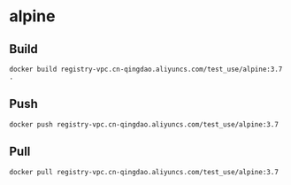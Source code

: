 # alpine

## Build

    docker build registry-vpc.cn-qingdao.aliyuncs.com/test_use/alpine:3.7 .

## Push

    docker push registry-vpc.cn-qingdao.aliyuncs.com/test_use/alpine:3.7

## Pull

    docker pull registry-vpc.cn-qingdao.aliyuncs.com/test_use/alpine:3.7
